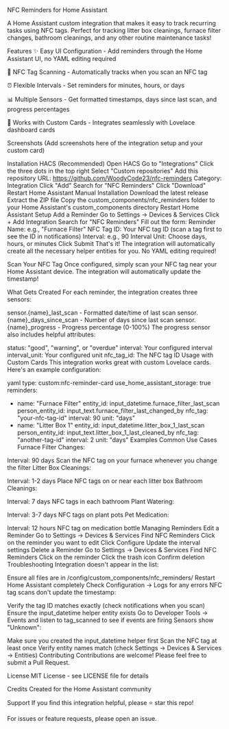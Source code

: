 NFC Reminders for Home Assistant

A Home Assistant custom integration that makes it easy to track recurring tasks using NFC tags. Perfect for tracking litter box cleanings, furnace filter changes, bathroom cleanings, and any other routine maintenance tasks!

Features
✨ Easy UI Configuration - Add reminders through the Home Assistant UI, no YAML editing required

📱 NFC Tag Scanning - Automatically tracks when you scan an NFC tag

⏰ Flexible Intervals - Set reminders for minutes, hours, or days

📊 Multiple Sensors - Get formatted timestamps, days since last scan, and progress percentages

🎨 Works with Custom Cards - Integrates seamlessly with Lovelace dashboard cards

Screenshots
(Add screenshots here of the integration setup and your custom card)

Installation
HACS (Recommended)
Open HACS
Go to "Integrations"
Click the three dots in the top right
Select "Custom repositories"
Add this repository URL: https://github.com/WoodyCode23/nfc-reminders
Category: Integration
Click "Add"
Search for "NFC Reminders"
Click "Download"
Restart Home Assistant
Manual Installation
Download the latest release
Extract the ZIP file
Copy the custom_components/nfc_reminders folder to your Home Assistant's custom_components directory
Restart Home Assistant
Setup
Add a Reminder
Go to Settings → Devices & Services
Click + Add Integration
Search for "NFC Reminders"
Fill out the form:
Reminder Name: e.g., "Furnace Filter"
NFC Tag ID: Your NFC tag ID (scan a tag first to see the ID in notifications)
Interval: e.g., 90
Interval Unit: Choose days, hours, or minutes
Click Submit
That's it! The integration will automatically create all the necessary helper entities for you. No YAML editing required!

Scan Your NFC Tag
Once configured, simply scan your NFC tag near your Home Assistant device. The integration will automatically update the timestamp!

What Gets Created
For each reminder, the integration creates three sensors:

sensor.{name}_last_scan - Formatted date/time of last scan
sensor.{name}_days_since_scan - Number of days since last scan
sensor.{name}_progress - Progress percentage (0-100%)
The progress sensor also includes helpful attributes:

status: "good", "warning", or "overdue"
interval: Your configured interval
interval_unit: Your configured unit
nfc_tag_id: The NFC tag ID
Usage with Custom Cards
This integration works great with custom Lovelace cards. Here's an example configuration:

yaml
type: custom:nfc-reminder-card
use_home_assistant_storage: true
reminders:
  - name: "Furnace Filter"
    entity_id: input_datetime.furnace_filter_last_scan
    person_entity_id: input_text.furnace_filter_last_changed_by
    nfc_tag: "your-nfc-tag-id"
    interval: 90
    unit: "days"
  - name: "Litter Box 1"
    entity_id: input_datetime.litter_box_1_last_scan
    person_entity_id: input_text.litter_box_1_last_cleaned_by
    nfc_tag: "another-tag-id"
    interval: 2
    unit: "days"
Examples
Common Use Cases
Furnace Filter Changes:

Interval: 90 days
Scan the NFC tag on your furnace whenever you change the filter
Litter Box Cleanings:

Interval: 1-2 days
Place NFC tags on or near each litter box
Bathroom Cleanings:

Interval: 7 days
NFC tags in each bathroom
Plant Watering:

Interval: 3-7 days
NFC tags on plant pots
Pet Medication:

Interval: 12 hours
NFC tag on medication bottle
Managing Reminders
Edit a Reminder
Go to Settings → Devices & Services
Find NFC Reminders
Click on the reminder you want to edit
Click Configure
Update the interval settings
Delete a Reminder
Go to Settings → Devices & Services
Find NFC Reminders
Click on the reminder
Click the trash icon
Confirm deletion
Troubleshooting
Integration doesn't appear in the list:

Ensure all files are in /config/custom_components/nfc_reminders/
Restart Home Assistant completely
Check Configuration → Logs for any errors
NFC tag scans don't update the timestamp:

Verify the tag ID matches exactly (check notifications when you scan)
Ensure the input_datetime helper entity exists
Go to Developer Tools → Events and listen to tag_scanned to see if events are firing
Sensors show "Unknown":

Make sure you created the input_datetime helper first
Scan the NFC tag at least once
Verify entity names match (check Settings → Devices & Services → Entities)
Contributing
Contributions are welcome! Please feel free to submit a Pull Request.

License
MIT License - see LICENSE file for details

Credits
Created for the Home Assistant community

Support
If you find this integration helpful, please ⭐ star this repo!

For issues or feature requests, please open an issue.

